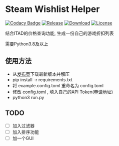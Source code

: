 
# Steam Wishlist Helper

[![Codacy Badge][b1]][b2] [![Release][b5]][b4] [![Download][b3]][b4] [![License][b7]][b6]

结合ITAD的价格查询功能, 生成一份自己的游戏折扣列表

需要Python3.8及以上

## 使用方法

* 从[发布页][0]下载最新版本并解压
* pip install -r requirements.txt
* 将 example.config.toml 重命名为 config.toml
* 修改 config.toml , 填入自己的API Token([申请地址][1])
* python3 run.py

## TODO

- [ ] 加入过滤器
- [ ] 加入排序功能
- [ ] 加一个GUI

[b1]:https://app.codacy.com/project/badge/Grade/d295529050004976aa50252d61eda98e
[b2]:https://www.codacy.com/gh/chr233/steam_wishlist_helper/dashboard?utm_source=github.com&amp;utm_medium=referral&amp;utm_content=chr233/steam_wishlist_helper&amp;utm_campaign=Badge_Grade
[b3]: https://img.shields.io/github/downloads/chr233/steam_wishlist_helper/total
[b4]: https://github.com/chr233/steam_wishlist_helper/releases
[b5]: https://img.shields.io/github/v/release/chr233/steam_wishlist_helper
[b6]: https://github.com/chr233/steam_wishlist_helper/blob/master/license
[b7]: https://img.shields.io/github/license/chr233/steam_wishlist_helper
[0]:https://github.com/chr233/steam_wishlist_helper/releases
[1]:https://new.isthereanydeal.com/apps/mine/
